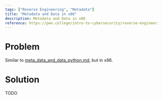 ```yaml
---
tags: ["Reverse Engineering", "Metadata"]
title: "Metadata and Data in x86"
description: Metadata and Data in x86
reference: https://pwn.college/intro-to-cybersecurity/reverse-engineering/
---
```


# Problem

Similar to [meta_data_and_data_python.md](meta_data_and_data_python.md), but in x86.

# Solution

TODO
